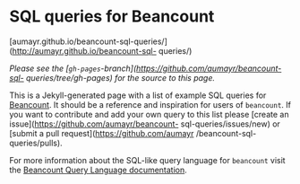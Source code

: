 # SQL queries for Beancount

[aumayr.github.io/beancount-sql-queries/](http://aumayr.github.io/beancount-sql-
queries/)

*Please see the [`gh-pages`-branch](https://github.com/aumayr/beancount-sql-
queries/tree/gh-pages) for the source to this page.*

This is a Jekyll-generated page with a list of example SQL queries for
[Beancount](http://furius.ca/beancount/). It should be a reference and
inspiration for users of `beancount`. If you want to contribute and add your own
query to this list please [create an issue](https://github.com/aumayr/beancount-
sql-queries/issues/new) or [submit a pull request](https://github.com/aumayr
/beancount-sql-queries/pulls).

For more information about the SQL-like query language for `beancount` visit the
[Beancount Query Language documentation](http://furius.ca/beancount/doc/query).
